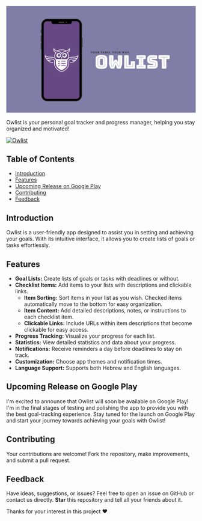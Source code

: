 ![Image Alt Text](ReadmeAssets/appCover.png)

Owlist is your personal goal tracker and progress manager, helping you stay organized and motivated!

[![Owlist](https://img.youtube.com/vi/EV7poyW58cg/0.jpg)](https://www.youtube.com/watch?v=EV7poyW58cg "Owlist")

## Table of Contents
- [Introduction](#introduction)
- [Features](#features)
- [Upcoming Release on Google Play](#upcoming-release-on-google-play)
- [Contributing](#contributing)
- [Feedback](#feedback)

## Introduction
Owlist is a user-friendly app designed to assist you in setting and achieving your goals. With its intuitive interface, it allows you to create lists of goals or tasks effortlessly.

## Features
- **Goal Lists:** Create lists of goals or tasks with deadlines or without.
-  **Checklist Items:** Add items to your lists with descriptions and clickable links.
    - **Item Sorting:** Sort items in your list as you wish. Checked items automatically move to the bottom for easy organization.
    -  **Item Content:** Add detailed descriptions, notes, or instructions to each checklist item.
    -  **Clickable Links:** Include URLs within item descriptions that become clickable for easy access.
- **Progress Tracking:** Visualize your progress for each list.
- **Statistics:** View detailed statistics and data about your progress.
- **Notifications:** Receive reminders a day before deadlines to stay on track.
- **Customization:** Choose app themes and notification times.
- **Language Support:** Supports both Hebrew and English languages.

## Upcoming Release on Google Play
I'm excited to announce that Owlist will soon be available on Google Play! I'm in the final stages of testing and polishing the app to provide you with the best goal-tracking experience. Stay tuned for the launch on Google Play and start your journey towards achieving your goals with Owlist!

## Contributing
Your contributions are welcome! Fork the repository, make improvements, and submit a pull request.

## Feedback
Have ideas, suggestions, or issues? Feel free to open an issue on GitHub or contact us directly.
**Star**  this repository and tell all your friends about it.

Thanks for your interest in this project ❤️
